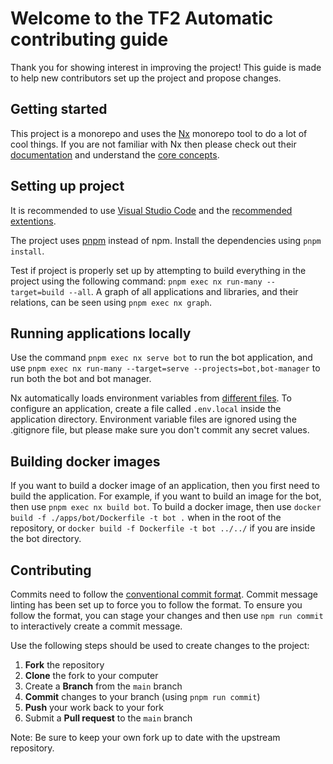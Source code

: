 # Welcome to the TF2 Automatic contributing guide

Thank you for showing interest in improving the project! This guide is made to help new contributors set up the project and propose changes.

## Getting started

This project is a monorepo and uses the [Nx](https://nx.dev/) monorepo tool to do a lot of cool things. If you are not familiar with Nx then please check out their [documentation](https://nx.dev/getting-started) and understand the [core concepts](https://nx.dev/core-features).

## Setting up project

It is recommended to use [Visual Studio Code](https://code.visualstudio.com/) and the [recommended extentions](./.vscode/extensions.json).

The project uses [pnpm](https://pnpm.io/) instead of npm. Install the dependencies using `pnpm install`.

Test if project is properly set up by attempting to build everything in the project using the following command: `pnpm exec nx run-many --target=build --all`. A graph of all applications and libraries, and their relations, can be seen using `pnpm exec nx graph`.

## Running applications locally

Use the command `pnpm exec nx serve bot` to run the bot application, and use `pnpm exec nx run-many --target=serve --projects=bot,bot-manager` to run both the bot and bot manager.

Nx automatically loads environment variables from [different files](https://nx.dev/recipes/environment-variables/define-environment-variables). To configure an application, create a file called `.env.local` inside the application directory. Environment variable files are ignored using the .gitignore file, but please make sure you don't commit any secret values.

## Building docker images

If you want to build a docker image of an application, then you first need to build the application. For example, if you want to build an image for the bot, then use `pnpm exec nx build bot`. To build a docker image, then use `docker build -f ./apps/bot/Dockerfile -t bot .` when in the root of the repository, or `docker build -f Dockerfile -t bot ../../` if you are inside the bot directory.

## Contributing

Commits need to follow the [conventional commit format](https://www.conventionalcommits.org/en/v1.0.0/). Commit message linting has been set up to force you to follow the format. To ensure you follow the format, you can stage your changes and then use `npm run commit` to interactively create a commit message.

Use the following steps should be used to create changes to the project:

1. **Fork** the repository
2. **Clone** the fork to your computer
3. Create a **Branch** from the `main` branch
4. **Commit** changes to your branch (using `pnpm run commit`)
5. **Push** your work back to your fork
6. Submit a **Pull request** to the `main` branch

Note: Be sure to keep your own fork up to date with the upstream repository.
